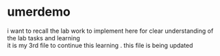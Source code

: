 # umerdemo
i want to recall the lab work to implement here for clear understanding of the lab tasks and learning <br> it is my 3rd file to continue this learning .
this file is being updated